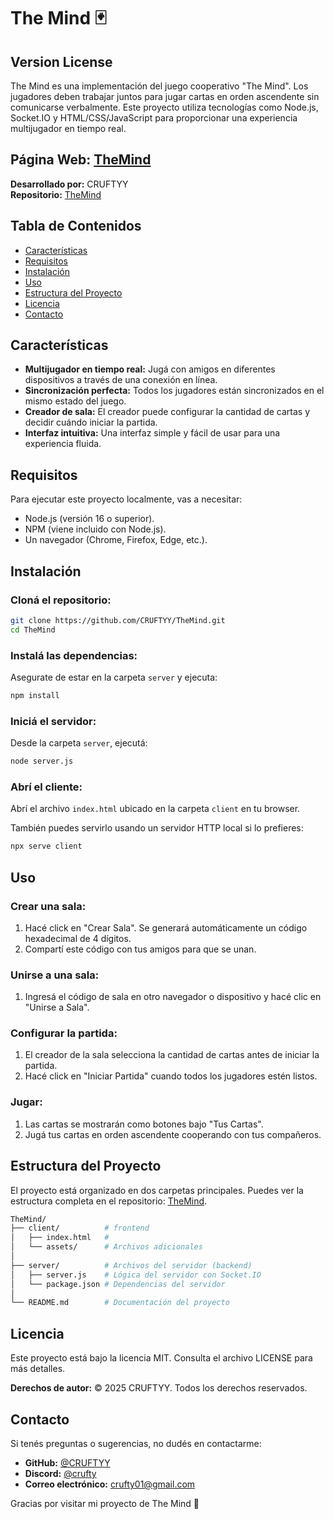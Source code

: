 # The Mind 🃏

## Version License
The Mind es una implementación del juego cooperativo "The Mind". Los jugadores deben trabajar juntos para jugar cartas en orden ascendente sin comunicarse verbalmente. Este proyecto utiliza tecnologías como Node.js, Socket.IO y HTML/CSS/JavaScript para proporcionar una experiencia multijugador en tiempo real.

## **Página Web:** <a href="https://themind-smj1.onrender.com" target="_blank">TheMind</a>
**Desarrollado por:** CRUFTYY  
**Repositorio:** [TheMind](https://github.com/CRUFTYY/TheMind)


## Tabla de Contenidos
- [Características](#caracteristicas)
- [Requisitos](#requisitos)
- [Instalación](#instalacion)
- [Uso](#uso)
- [Estructura del Proyecto](#estructura-del-proyecto)
- [Licencia](#licencia)
- [Contacto](#contacto)

## Características
- **Multijugador en tiempo real:** Jugá con amigos en diferentes dispositivos a través de una conexión en línea.
- **Sincronización perfecta:** Todos los jugadores están sincronizados en el mismo estado del juego.
- **Creador de sala:** El creador puede configurar la cantidad de cartas y decidir cuándo iniciar la partida.
- **Interfaz intuitiva:** Una interfaz simple y fácil de usar para una experiencia fluida.

## Requisitos
Para ejecutar este proyecto localmente, vas a necesitar:
- Node.js (versión 16 o superior).
- NPM (viene incluido con Node.js).
- Un navegador (Chrome, Firefox, Edge, etc.).

## Instalación
### Cloná el repositorio:
```bash
git clone https://github.com/CRUFTYY/TheMind.git
cd TheMind
```

### Instalá las dependencias:
Asegurate de estar en la carpeta `server` y ejecuta:
```bash
npm install
```

### Iniciá el servidor:
Desde la carpeta `server`, ejecutá:
```bash
node server.js
```

### Abrí el cliente:
Abrí el archivo `index.html` ubicado en la carpeta `client` en tu browser.

También puedes servirlo usando un servidor HTTP local si lo prefieres:
```bash
npx serve client
```

## Uso
### Crear una sala:
1. Hacé click en "Crear Sala". Se generará automáticamente un código hexadecimal de 4 dígitos.
2. Compartí este código con tus amigos para que se unan.

### Unirse a una sala:
1. Ingresá el código de sala en otro navegador o dispositivo y hacé clic en "Unirse a Sala".

### Configurar la partida:
1. El creador de la sala selecciona la cantidad de cartas antes de iniciar la partida.
2. Hacé click en "Iniciar Partida" cuando todos los jugadores estén listos.

### Jugar:
1. Las cartas se mostrarán como botones bajo "Tus Cartas".
2. Jugá tus cartas en orden ascendente cooperando con tus compañeros.

## Estructura del Proyecto
El proyecto está organizado en dos carpetas principales. Puedes ver la estructura completa en el repositorio: [TheMind](https://github.com/CRUFTYY/TheMind).
```bash
TheMind/
├── client/          # frontend
│   ├── index.html   # 
│   └── assets/      # Archivos adicionales
│
├── server/          # Archivos del servidor (backend)
│   ├── server.js    # Lógica del servidor con Socket.IO
│   └── package.json # Dependencias del servidor
│
└── README.md        # Documentación del proyecto
```

## Licencia
Este proyecto está bajo la licencia MIT. Consulta el archivo LICENSE para más detalles.

**Derechos de autor:** © 2025 CRUFTYY. Todos los derechos reservados.

## Contacto
Si tenés preguntas o sugerencias, no dudés en contactarme:
- **GitHub:** [@CRUFTYY](https://github.com/CRUFTYY)
- **Discord:** [@crufty](https://discord.com/users/844310623706021969)
- **Correo electrónico:** crufty01@gmail.com

Gracias por visitar mi proyecto de The Mind 🎉

